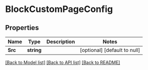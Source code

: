 # BlockCustomPageConfig

## Properties
Name | Type | Description | Notes
------------ | ------------- | ------------- | -------------
**Src** | **string** |  | [optional] [default to null]

[[Back to Model list]](../README.md#documentation-for-models) [[Back to API list]](../README.md#documentation-for-api-endpoints) [[Back to README]](../README.md)


